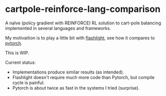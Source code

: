 cartpole-reinforce-lang-comparison
==

A naïve (policy gradient with REINFORCE) RL solution to cart-pole balancing implemented in several languages and frameworks.

My motivaition is to play a little bit with [flashlight](https://github.com/flashlight/flashlight), see how it compares to [pytorch](https://pytorch.org).

This is WIP.

Current status:
* Implementations produce similar results (as intended).
* Flashlight doesn't require much more code than Pytorch, but compile cycle is painful.
* Pytorch is about twice as fast in the systems I tried (surprise).
